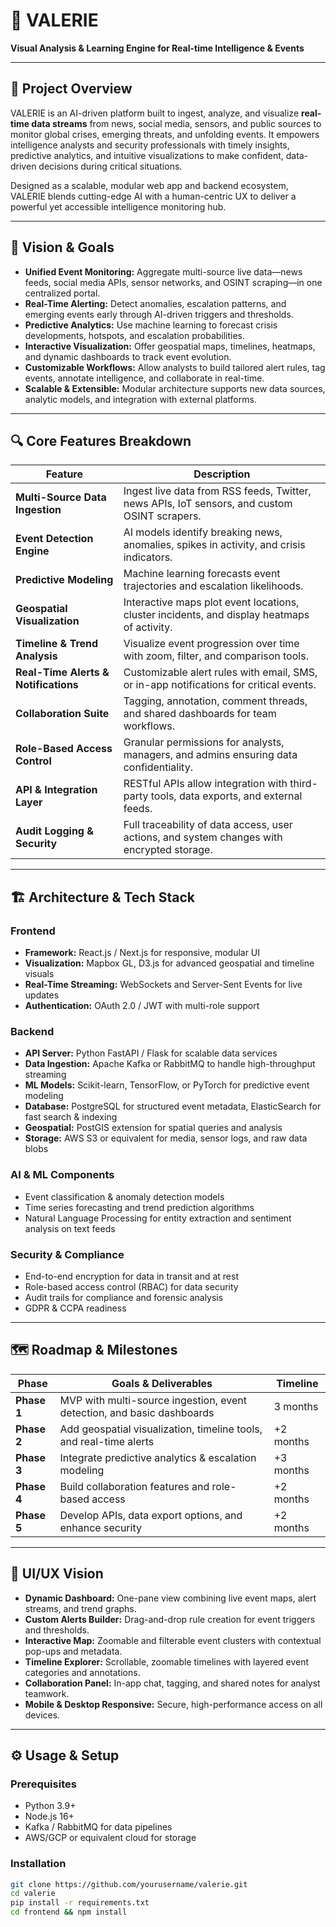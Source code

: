 # 🌟 VALERIE

**Visual Analysis & Learning Engine for Real-time Intelligence & Events**

---

## 🚀 Project Overview

VALERIE is an AI-driven platform built to ingest, analyze, and visualize **real-time data streams** from news, social media, sensors, and public sources to monitor global crises, emerging threats, and unfolding events. It empowers intelligence analysts and security professionals with timely insights, predictive analytics, and intuitive visualizations to make confident, data-driven decisions during critical situations.

Designed as a scalable, modular web app and backend ecosystem, VALERIE blends cutting-edge AI with a human-centric UX to deliver a powerful yet accessible intelligence monitoring hub.

---

## 🎯 Vision & Goals

- **Unified Event Monitoring:** Aggregate multi-source live data—news feeds, social media APIs, sensor networks, and OSINT scraping—in one centralized portal.  
- **Real-Time Alerting:** Detect anomalies, escalation patterns, and emerging events early through AI-driven triggers and thresholds.  
- **Predictive Analytics:** Use machine learning to forecast crisis developments, hotspots, and escalation probabilities.  
- **Interactive Visualization:** Offer geospatial maps, timelines, heatmaps, and dynamic dashboards to track event evolution.  
- **Customizable Workflows:** Allow analysts to build tailored alert rules, tag events, annotate intelligence, and collaborate in real-time.  
- **Scalable & Extensible:** Modular architecture supports new data sources, analytic models, and integration with external platforms.  

---

## 🔍 Core Features Breakdown

| Feature                        | Description                                                                                  |
|-------------------------------|----------------------------------------------------------------------------------------------|
| **Multi-Source Data Ingestion** | Ingest live data from RSS feeds, Twitter, news APIs, IoT sensors, and custom OSINT scrapers. |
| **Event Detection Engine**       | AI models identify breaking news, anomalies, spikes in activity, and crisis indicators.       |
| **Predictive Modeling**          | Machine learning forecasts event trajectories and escalation likelihoods.                     |
| **Geospatial Visualization**    | Interactive maps plot event locations, cluster incidents, and display heatmaps of activity.  |
| **Timeline & Trend Analysis**   | Visualize event progression over time with zoom, filter, and comparison tools.                |
| **Real-Time Alerts & Notifications** | Customizable alert rules with email, SMS, or in-app notifications for critical events.        |
| **Collaboration Suite**         | Tagging, annotation, comment threads, and shared dashboards for team workflows.               |
| **Role-Based Access Control**   | Granular permissions for analysts, managers, and admins ensuring data confidentiality.       |
| **API & Integration Layer**     | RESTful APIs allow integration with third-party tools, data exports, and external feeds.     |
| **Audit Logging & Security**    | Full traceability of data access, user actions, and system changes with encrypted storage.   |

---

## 🏗️ Architecture & Tech Stack

### Frontend

- **Framework:** React.js / Next.js for responsive, modular UI  
- **Visualization:** Mapbox GL, D3.js for advanced geospatial and timeline visuals  
- **Real-Time Streaming:** WebSockets and Server-Sent Events for live updates  
- **Authentication:** OAuth 2.0 / JWT with multi-role support  

### Backend

- **API Server:** Python FastAPI / Flask for scalable data services  
- **Data Ingestion:** Apache Kafka or RabbitMQ to handle high-throughput streaming  
- **ML Models:** Scikit-learn, TensorFlow, or PyTorch for predictive event modeling  
- **Database:** PostgreSQL for structured event metadata, ElasticSearch for fast search & indexing  
- **Geospatial:** PostGIS extension for spatial queries and analysis  
- **Storage:** AWS S3 or equivalent for media, sensor logs, and raw data blobs  

### AI & ML Components

- Event classification & anomaly detection models  
- Time series forecasting and trend prediction algorithms  
- Natural Language Processing for entity extraction and sentiment analysis on text feeds  

### Security & Compliance

- End-to-end encryption for data in transit and at rest  
- Role-based access control (RBAC) for data security  
- Audit trails for compliance and forensic analysis  
- GDPR & CCPA readiness  

---

## 🗺️ Roadmap & Milestones

| Phase           | Goals & Deliverables                                         | Timeline           |
|-----------------|-------------------------------------------------------------|--------------------|
| **Phase 1**     | MVP with multi-source ingestion, event detection, and basic dashboards | 3 months           |
| **Phase 2**     | Add geospatial visualization, timeline tools, and real-time alerts       | +2 months          |
| **Phase 3**     | Integrate predictive analytics & escalation modeling                   | +3 months          |
| **Phase 4**     | Build collaboration features and role-based access                      | +2 months          |
| **Phase 5**     | Develop APIs, data export options, and enhance security                 | +2 months          |

---

## 🎨 UI/UX Vision

- **Dynamic Dashboard:** One-pane view combining live event maps, alert streams, and trend graphs.  
- **Custom Alerts Builder:** Drag-and-drop rule creation for event triggers and thresholds.  
- **Interactive Map:** Zoomable and filterable event clusters with contextual pop-ups and metadata.  
- **Timeline Explorer:** Scrollable, zoomable timelines with layered event categories and annotations.  
- **Collaboration Panel:** In-app chat, tagging, and shared notes for analyst teamwork.  
- **Mobile & Desktop Responsive:** Secure, high-performance access on all devices.

---

## ⚙️ Usage & Setup

### Prerequisites

- Python 3.9+  
- Node.js 16+  
- Kafka / RabbitMQ for data pipelines  
- AWS/GCP or equivalent cloud for storage  

### Installation

```bash
git clone https://github.com/yourusername/valerie.git
cd valerie
pip install -r requirements.txt
cd frontend && npm install
